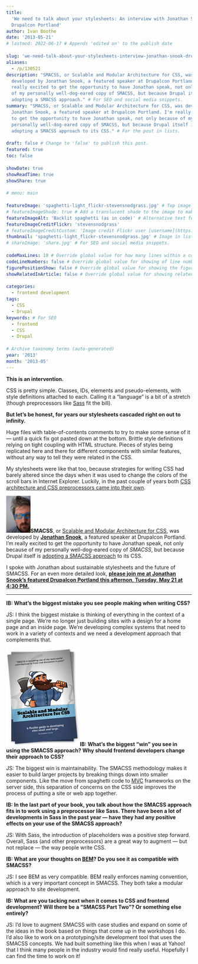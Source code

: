 ```yaml
---
title:
  'We need to talk about your stylesheets: An interview with Jonathan Snook at
  Drupalcon Portland'
author: Ivan Boothe
date: '2013-05-21'
# lastmod: 2022-06-17 # Appends 'edited on' to the publish date

slug: 'we-need-talk-about-your-stylesheets-interview-jonathan-snook-drupalcon-portland' # Recommended length is 3 to 5 words.
aliases:
  - /p/130521
description: "SMACSS, or Scalable and Modular Architecture for CSS, was
  developed by Jonathan Snook, a featured speaker at Drupalcon Portland. I'm
  really excited to get the opportunity to have Jonathan speak, not only because
  of my personally well-dog-eared copy of SMACSS, but because Drupal itself is
  adopting a SMACSS approach." # For SEO and social media snippets.
summary: "SMACSS, or Scalable and Modular Architecture for CSS, was developed by
  Jonathan Snook, a featured speaker at Drupalcon Portland. I'm really excited
  to get the opportunity to have Jonathan speak, not only because of my
  personally well-dog-eared copy of SMACSS, but because Drupal itself is
  adopting a SMACSS approach to its CSS." # For the post in lists.

draft: false # Change to 'false' to publish this post.
featured: true
toc: false

showDate: true
showReadTime: true
showShare: true

# menu: main

featureImage: 'spaghetti-light_flickr-stevensnodgrass.jpg' # Top image on post.
# featureImageShade: true # Add a translucent shade to the image to make overlaid text easier to read.
featureImageAlt: 'Backlit spaghetti (as in code)' # Alternative text for featured image.
featureImageCreditFlickr: 'stevensnodgrass'
# featureImageCreditCustom: 'Image credit Flickr user [username](https://www.flickr.com/photos/username).'
thumbnail: 'spaghetti-light_flickr-stevensnodgrass.jpg' # Image in lists of posts.
# shareImage: 'share.jpg' # For SEO and social media snippets.

codeMaxLines: 10 # Override global value for how many lines within a code block before auto-collapsing.
codeLineNumbers: false # Override global value for showing of line numbers within code block.
figurePositionShow: false # Override global value for showing the figure label.
showRelatedInArticle: false # Override global value for showing related posts in this series at the end of the content.

categories:
  - frontend development
tags:
  - CSS
  - Drupal
keywords: # For SEO
  - frontend
  - CSS
  - Drupal

# Archive taxonomy terms (auto-generated)
year: '2013'
month: '2013-05'
---
```


**This is an intervention.**

CSS is pretty simple. Classes, IDs, elements and pseudo-elements, with style
definitions attached to each. Calling it a “language” is a bit of a stretch
(though preprocessors like [Sass](https://sass-lang.com) fit the bill).

**But let’s be honest, for years our stylesheets cascaded right on out to
infinity.**

Huge files with table-of-contents comments to try to make some sense of it —
until a quick fix got pasted down at the bottom. Brittle style definitions
relying on tight coupling with HTML structure. Pieces of styles being replicated
here and there for different components with similar features, without any way
to tell they were related in the CSS.

My stylesheets were like that too, because strategies for writing CSS had barely
altered since the days when it was used to change the colors of the scroll bars
in Internet Explorer. Luckily, in the past couple of years both
[CSS architecture and CSS preprocessors came into their own](https://rootwork.org/blog/2013/05/ninjas-your-code-drupalcon-portland-sass-extends-placeholders).

![Jonathan Snook ::legacy-float-r](jonathansnook.jpg ' ')**SMACSS**, or
[Scalable and Modular Architecture for CSS](http://smacss.com/), was developed
by **[Jonathan Snook](https://snook.ca/)**, a featured speaker at Drupalcon
Portland. I’m really excited to get the opportunity to have Jonathan speak, not
only because of my personally well-dog-eared copy of _SMACSS_, but because
Drupal itself is
[adopting a SMACSS approach](https://rootwork.org/blog/2013/05/world-class-frontend-track-drupalcon-portland)
to its CSS.

I spoke with Jonathan about sustainable stylesheets and the future of SMACSS.
For an even more detailed look,
[**please join me at Jonathan Snook’s featured Drupalcon Portland this afternon, Tuesday, May 21 at 4:30 PM.**](https://portland2013.drupal.org/session/scalable-and-modular-architecture-css.html)

---

**IB: What’s the biggest mistake you see people making when writing CSS?**

JS: I think the biggest mistake is thinking of everything in the context of a
single page. We’re no longer just building sites with a design for a home page
and an inside page. We’re developing complex systems that need to work in a
variety of contexts and we need a development approach that complements that.

[![SMACSS ::legacy-float-l](smacss-book.png ' ')](http://smacss.com/)**IB:
What’s the biggest “win” you see in using the SMACSS approach? Why should
frontend developers change their approach to CSS?**

JS: The biggest win is maintainability. The SMACSS methodology makes it easier
to build larger projects by breaking things down into smaller components. Like
the move from spaghetti code to
[MVC](https://en.wikipedia.org/wiki/Model%E2%80%93view%E2%80%93controller)
frameworks on the server side, this separation of concerns on the CSS side
improves the process of putting a site or web app together.

**IB: In the last part of your book, you talk about how the SMACSS approach fits
in to work using a preprocessor like Sass. There have been a lot of developments
in Sass in the past year — have they had any positive effects on your use of the
SMACSS approach?**

JS: With Sass, the introduction of placeholders was a positive step forward.
Overall, Sass (and other preprocessors) are a great way to augment — but not
replace — the way people write CSS.

**IB: What are your thoughts on [BEM](https://en.bem.info/)? Do you see it as
compatible with SMACSS?**

JS: I see BEM as very compatible. BEM really enforces naming convention, which
is a very important concept in SMACSS. They both take a modular approach to site
development.

**IB: What are you tacking next when it comes to CSS and frontend development?
Will there be a “SMACSS Part Two”? Or something else entirely?**

JS: I’d love to augment SMACSS with case studies and expand on some of the ideas
in the book based on things that come up in the workshops I do. I’d also like to
work on a prototyping/site development tool that uses the SMACSS concepts. We
had built something like this when I was at Yahoo! that I think many people in
the industry would find really useful. Hopefully I can find the time to work on
it!
